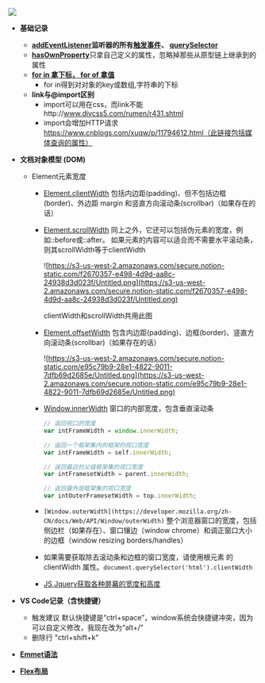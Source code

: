 ![](https://www.notion.so/190b1245c7944abd88bbeab3b064d074#dcb2bf4251104a29acb1a0d8ae2e9a94)
- **基础记录**
    - **[addEventListener](https://developer.mozilla.org/zh-CN/docs/Web/API/EventTarget/addEventListener)监听器的所有[触发事件](https://developer.mozilla.org/zh-CN/docs/Web/Events)、 [querySelector](https://developer.mozilla.org/zh-CN/docs/Web/API/Document/querySelector)**
    - [**hasOwnProperty**](https://developer.mozilla.org/zh-CN/docs/Web/JavaScript/Reference/Global_Objects/Object/hasOwnProperty)只拿自己定义的属性，忽略掉那些从原型链上继承到的属性
    - [**for in 拿下标， for of 拿值**](https://www.jianshu.com/p/ee21c4c86d5d)
        - for in得到对对象的key或数组,字符串的下标
    - **link与@import区别**
        - import可以用在css，而link不能http://www.divcss5.com/rumen/r431.shtml
        - import会增加HTTP请求 https://www.cnblogs.com/xuqw/p/11794612.html（此链接包括媒体查询的属性）

- **文档对象模型 (DOM)**
    - Element元素宽度
        - [Element.clientWidth](https://developer.mozilla.org/zh-CN/docs/Web/API/Element/clientWidth) 包括内边距(padding)、但不包括边框(border)、外边距 margin 和竖直方向滚动条(scrollbar)（如果存在的话）
        - [Element.scrollWidth](https://developer.mozilla.org/zh-CN/docs/Web/API/Element/scrollWidth) 同上之外，它还可以包括伪元素的宽度，例如::before或::after。 如果元素的内容可以适合而不需要水平滚动条，则其scrollWidth等于clientWidth

            ![https://s3-us-west-2.amazonaws.com/secure.notion-static.com/f2670357-e498-4d9d-aa8c-24938d3d023f/Untitled.png](https://s3-us-west-2.amazonaws.com/secure.notion-static.com/f2670357-e498-4d9d-aa8c-24938d3d023f/Untitled.png)

            clientWidth和scrollWidth共用此图

        - [Element.offsetWidth](https://developer.mozilla.org/zh-CN/docs/Web/API/HTMLElement/offsetWidth) 包含内边距(padding)、边框(border)、竖直方向滚动条(scrollbar)（如果存在的话）

            ![https://s3-us-west-2.amazonaws.com/secure.notion-static.com/e95c79b9-28e1-4822-9011-7dfb69d2685e/Untitled.png](https://s3-us-west-2.amazonaws.com/secure.notion-static.com/e95c79b9-28e1-4822-9011-7dfb69d2685e/Untitled.png)


        - [Window.innerWidth](https://developer.mozilla.org/zh-CN/docs/Web/API/Window/innerWidth) 窗口的内部宽度，包含垂直滚动条

            ```jsx
            // 返回视口的宽度
            var intFrameWidth = window.innerWidth;

            // 返回一个框架集内的框架的视口宽度
            var intFrameWidth = self.innerWidth;

            // 返回最近的父级框架集的视口宽度
            var intFramesetWidth = parent.innerWidth;

            // 返回最外层框架集的视口宽度
            var intOuterFramesetWidth = top.innerWidth;
            ```

        - `[Window.outerWidth](https://developer.mozilla.org/zh-CN/docs/Web/API/Window/outerWidth)` 整个浏览器窗口的宽度，包括侧边栏（如果存在）、窗口镶边（window chrome）和调正窗口大小的边框（window resizing borders/handles）
        - 如果需要获取除去滚动条和边框的窗口宽度，请使用根元素 <html> 的clientWidth 属性。`document.querySelector('html').clientWidth`
        - [JS,Jquery获取各种屏幕的宽度和高度](https://www.cnblogs.com/fuyuanming/articles/5453756.html)
- **VS Code记录（含快捷键）**
    - 触发建议 默认快捷键是“ctrl+space”，window系统会快捷键冲突，因为可以自定义修改，我现在改为“alt+/”
    - 删除行 "ctrl+shift+k"
- **[Emmet语法](https://www.cnblogs.com/Arunoido/p/10753873.html)**
- [**Flex布局**](http://www.ruanyifeng.com/blog/2015/07/flex-grammar.html)
